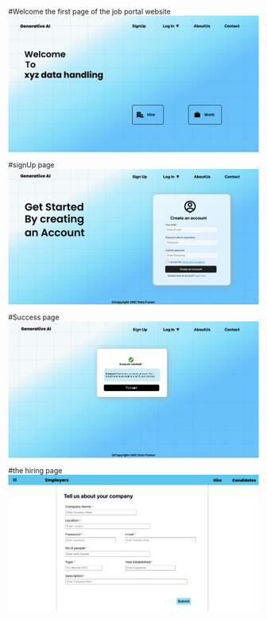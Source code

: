 #Welcome the first page of the job portal website
![image url](https://github.com/f0ul23/Job-Portal/blob/5489e45b0549620bea603d7fe7059d1537696244/welcome.png)

#signUp page
![image alt](https://github.com/f0ul23/Job-Portal/blob/e9c05bd6ec195b4bef68c95eff1cbb45959b57bd/signup.png)

#Success page
![image alt](https://github.com/f0ul23/Job-Portal/blob/c14a59358388fb5bf9203a3bcf89609a58564a33/success.png)

#the hiring page
![image alt](https://github.com/f0ul23/Job-Portal/blob/82e44df1fbee11285fc4444e21615d93ba8e1f9b/employers.png)
